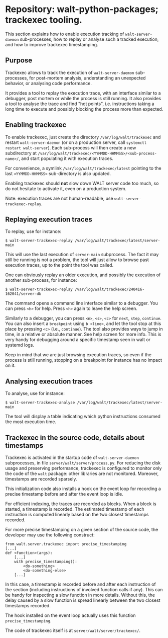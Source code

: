 
# Repository: walt-python-packages; trackexec tooling.

This section explains how to enable execution tracking of `walt-server-daemon`
sub-processes, how to replay or analyse such a tracked execution, and how
to improve trackexec timestamping.


## Purpose

Trackexec allows to track the execution of `walt-server-daemon` sub-processes,
for post-mortem analysis, understanding an unexpected behavior, or analysing
code performance.

It provides a tool to replay the execution trace, with an interface similar to
a debugger, post mortem or while the process is still running.
It also provides a tool to analyse the trace and find "hot points", i.e. instructions
taking a long time to execute and possibly blocking the process more than expected.


## Enabling trackexec

To enable trackexec, just create the directory `/var/log/walt/trackexec` and restart
`walt-server-daemon` (or on a production server, call `systemctl restart walt-server`).
Each sub-process will then create a new subdirectory at
`/var/log/walt/trackexec/<YYMMDD-HHMMSS>/<sub-process-name>/`,
and start populating it with execution traces.

For convenience, a symlink `/var/log/walt/trackexec/latest` pointing to the last
`<YYMMDD-HHMMSS>` sub-directory is also updated.

Enabling trackexec should **not** slow down WALT server code too much, so do not
hesitate to activate it, even on a production system.

Note: execution traces are not human-readable, use `walt-server-trackexec-replay`.


## Replaying execution traces

To replay, use for instance:
```
$ walt-server-trackexec-replay /var/log/walt/trackexec/latest/server-main
```
This will use the last execution of `server-main` subprocess. The fact
it may still be running is not a problem, the tool will just allow to
browse past execution traces, up to the point the tool was called.

One can obviously replay an older execution, and possibly the execution of
another sub-process, for instance:
```
$ walt-server-trackexec-replay /var/log/walt/trackexec/240416-162041/server-db
```

The command opens a command line interface similar to a debugger. You can press
`<h>` for help. Press `<h>` again to leave the help screen.

Similarly to a debugger, you can press `<n>`, `<s>`, `<c>` for `next`, `step`,
`continue`. You can also insert a `breakpoint` using `b <line>`, and let the
tool stop at this place by pressing `<c>` (i.e., `continue`).
The tool also provides ways to jump in time, in a relative or absolute manner.
See help screen for more info. This is very handy for debugging around a specific
timestamp seen in walt or systemd logs.

Keep in mind that we are just browsing execution traces, so even if the process
is still running, stopping on a breakpoint for instance has no impact on it.


## Analysing execution traces

To analyse, use for instance:
```
$ walt-server-trackexec-analyse /var/log/walt/trackexec/latest/server-main
```

The tool will display a table indicating which python instructions consumed
the most execution time.


## Trackexec in the source code, details about timestamps

Trackexec is activated in the startup code of `walt-server-daemon` subprocesses,
in file `server/walt/server/process.py`. For reducing the disk usage and
preserving performance, trackexec is configured to monitor only the code of the
`walt` package: other libraries are not monitored.
Moreover, timestamps are recorded sparsely.

This initialization code also installs a hook on the event loop for recording
a precise timestamp before and after the event loop is idle.

For efficient indexing, the traces are recorded as blocks.
When a block is started, a timestamp is recorded.
The estimated timestamp of each instruction is computed linearly based on the two
closest timestamps recorded.

For more precise timestamping on a given section of the source code, the developer
may use the following construct:
```
from walt.server.trackexec import precise_timestamping
[...]
def <function>(args):
    [...]
    with precise_timestamping():
        <do-something>
        <do-something-else>
    [...]
```

In this case, a timestamp is recorded before and after each instruction of the
section (including instructions of involved function calls if any).
This can be handy for inspecting a slow function in more details. Without this,
the delay caused by a slow function is spread linearly between the two closest
timestamps recorded.

The hook installed on the event loop actually uses this function `precise_timestamping`.

The code of trackexec itself is at `server/walt/server/trackexec/`.
